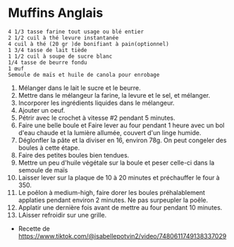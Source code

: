 # Muffins Anglais 
```
4 1/3 tasse farine tout usage ou blé entier 
2 1/2 cuil à thé levure instantanée 
4 cuil à thé (20 gr )de bonifiant à pain(optionnel)
1 3/4 tasse de lait tiède 
1 1/2 cuil à soupe de sucre blanc 
1/4 tasse de beurre fondu
1 œuf 
Semoule de maïs et huile de canola pour enrobage 
```
1. Mélanger dans le lait le sucre et le beurre.
2. Mettre dans le mélangeur la farine, la levure et le sel, et mélanger.
3. Incorporer les ingrédients liquides dans le mélangeur.
4. Ajouter un oeuf.
5. Pétrir avec le crochet à vitesse #2 pendant 5 minutes.
6. Faire une belle boule et Faire lever au four pendant 1 heure avec un bol d'eau chaude et la lumière allumée, couvert d'un linge humide.
7. Déglonfler la pâte et la diviser en 16, environ 78g. On peut congeler des boules à cette étape.
8. Faire des petites boules bien tendues.
9. Mettre un peu d'huile végétale sur la boule et peser celle-ci dans la semoule de maïs
10.  Laisser lever sur la plaque de 10 à 20 minutes et préchauffer le four à 350.
11.  Le poêlon à medium-high, faire dorer les boules préhalablement applaties pendant environ 2 minutes. Ne pas surpeupler la poêle.
12.  Applatir une dernière fois avant de mettre au four pendant 10 minutes.
13.  LAisser refroidir sur une grille.

* Recette de https://www.tiktok.com/@isabellepotvin2/video/7480611749138337029
